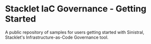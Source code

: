# Stacklet IaC Governance - Getting Started

A public repository of samples for users getting started with Sinistral, Stacklet's Infrastructure-as-Code Governance tool.
